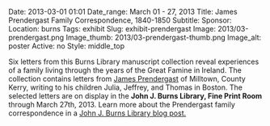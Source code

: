 Date: 2013-03-01 01:01 
Date_range: March 01 - 27, 2013
Title: James Prendergast Family Correspondence, 1840-1850
Subtitle:
Sponsor:
Location: burns
Tags: exhibit
Slug: exhibit-prendergast
Image: 2013/03-prendergast.png
Image_thumb: 2013/03-prendergast-thumb.png
Image_alt: poster
Active: no
Style: middle_top

Six letters from this Burns Library manuscript collection reveal experiences of a family living through the years of the Great Famine in Ireland. The collection contains letters from <a href="http://hdl.handle.net/2345/1121" target="_blank">James Prendergast</a> of Milltown, County Kerry, writing to his children Julia, Jeffrey, and Thomas in Boston. The selected letters are on display in the <strong>John J. Burns Library, Fine Print Room</strong> through March 27th, 2013. Learn more about the Prendergast family correspondence in a <a href="http://johnjburnslibrary.wordpress.com/2013/02/18/5658/" target="_blank">John J. Burns Library blog post.</a>

<!--

Active:
  Yes (will appear on Exhibit's homepage)
  No (will not appear on Exhibit's homepage, but will appear in archives)

Gallery locations: 
  Burns Library (burns)
  Theology and Ministry Library (tml)
  O'Neill Level One (lvl1)
  O'Neill Level Three (lvl3)
  O'Neill Reading Room (reading)
  O'Neill Reading Room Back Wall (backwall)
  O'Neill Lobby (lobby)
  History Dept, Stokes Hall (stokes)
  Bapst Exhibits (bapsts)
  Archived Bapst Exhibits (bapstsarchive)
  
Need spaces for:

  Virtual Exhibits (virtual)
  Tip O'Neill (tiponeill)

Style:
  Poster on left, text on right (default)
  Poster on right, text on left (right)
  Poster large, centered above text (middle_top)
  Poster large, centered below text (middle_down)

-->

